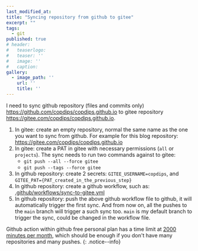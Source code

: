 ```yaml
---
last_modified_at:
title: "Syncing repository from github to gitee"
excerpt: ""
tags:
  - git
published: true
# header:
#   teaserlogo:
#   teaser: ''
#   image: ''
#   caption:
gallery:
  - image_path: ''
    url: ''
    title: ''
---
```


I need to sync github repository (files and commits only) https://github.com/copdips/copdips.github.io to gitee repository https://gitee.com/copdips/copdips.github.io.

1. In gitee: create an empty repository, normal the same name as the one you want to sync from github. For example for this blog repository: https://gitee.com/copdips/copdips.github.io
2. In gitee: create a PAT in gitee with necessary permissions (`all` or `projects`).
   The sync needs to run two commands against to gitee:
   - `git push --all --force gitee`
   - `git push --tags --force gitee`
3. In github repository: create 2 secrets: `GITEE_USERNAME=copdips`, and `GITEE_PAT={PAT_created_in_the_previous_step}`
4. In github repository: create a github workflow, such as: [.github/workflows/sync-to-gitee.yml](https://github.com/copdips/copdips.github.io/blob/main/.github/workflows/sync-to-gitee.yml)
5. In github repository: push the above github workflow file to github, it will automatically trigger the first sync. And from now on, all the pushes to the `main` branch will trigger a such sync too. `main` is my default branch to trigger the sync, could be changed in the workflow file.

Github action within github free personal plan has a time limit at [2000 minutes per month](https://docs.github.com/en/billing/managing-billing-for-github-actions/about-billing-for-github-actions), which should be enough if you don't have many repositories and many pushes.
{: .notice--info}
